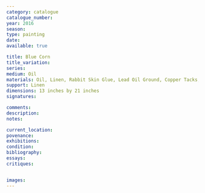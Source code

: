 ```yaml
---
category: catalogue
catalogue_number: 
year: 2016 
season: 
type: painting
date:
available: true

title: Blue Corn
title_variation: 
series: 
medium: Oil
materials: Oil, Linen, Rabbit Skin Glue, Lead Oil Ground, Copper Tacks, Reclaimed Oak wood flooring stretcher bars 
support: Linen
dimensions: 13 inches by 21 inches
signatures:

comments:
description:
notes:

current_location:
povenance:
exhibitions:
condition:
bibliography:
essays:
critiques:


images:
---
```


